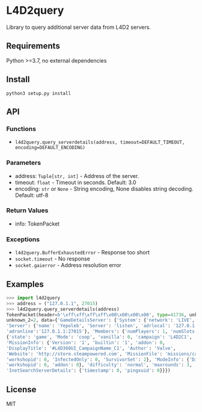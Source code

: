 # L4D2query

Library to query additional server data from L4D2 servers.

## Requirements

Python >=3.7, no external dependencies

## Install

`python3 setup.py install`

## API

### Functions

* `l4d2query.query_serverdetails(address, timeout=DEFAULT_TIMEOUT, encoding=DEFAULT_ENCODING)`

### Parameters

* address: `Tuple[str, int]` - Address of the server.
* timeout: `float` - Timeout in seconds. Default: 3.0
* encoding: `str` or `None` - String encoding, None disables string decoding. Default: utf-8

### Return Values

* info: TokenPacket

### Exceptions

* `l4d2query.BufferExhaustedError` - Response too short
* `socket.timeout` - No response
* `socket.gaierror` - Address resolution error

## Examples

```py
>>> import l4d2query
>>> address = ("127.0.1.1", 27015)
>>> l4d2query.query_serverdetails(address)
TokenPacket(header=b'\xff\xff\xff\xff\x00\x00\x00\x00', type=41736, unknown_1=0, payload_size=154,
unknown_2=2, data={'GameDetailsServer': {'System': {'network': 'LIVE', 'access': 'friends'},
'Server': {'name': 'Yepoleb', 'Server': 'listen', 'adrlocal': '127.0.1.1:27015',
'adronline':'127.0.1.1:27015'}, 'Members': {'numPlayers': 1, 'numSlots': 4}, 'game':
{'state': 'game', 'Mode': 'coop', 'vanilla': 0, 'campaign': 'L4D2C1', 'chapter': 1,
'MissionInfo': {'Version': '1', 'builtin': '1', 'addon': 0,
'DisplayTitle': '#L4D360UI_CampaignName_C1', 'Author': 'Valve',
'Website': 'http://store.steampowered.com', 'MissionFile': 'missions/campaign1.txt',
'workshopid': 0, 'InfectedOnly': 0, 'SurvivorSet': 2}, 'ModeInfo': {'DisplayTitle': '',
'workshopid': 0, 'addon': 0}, 'difficulty': 'normal', 'maxrounds': 3, 'dlcrequired': 0},
'InetSearchServerDetails': {'timestamp': 0, 'pingxuid': 0}}})
```

## License

MIT
